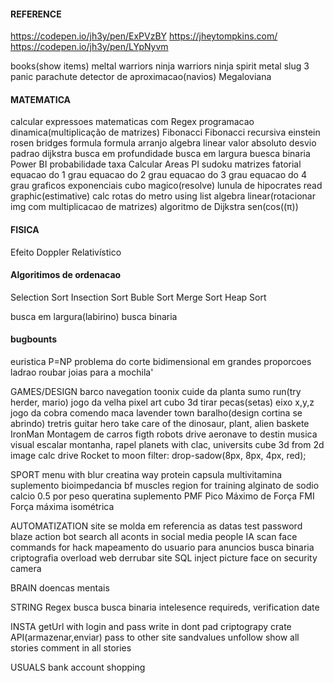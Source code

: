 #### REFERENCE
https://codepen.io/jh3y/pen/ExPVzBY
https://jheytompkins.com/
https://codepen.io/jh3y/pen/LYpNyvm

books(show items)
meltal warriors
ninja warriors
ninja spirit
metal slug 3
panic parachute
detector de aproximacao(navios)
Megaloviana

#### MATEMATICA
calcular expressoes matematicas com Regex
programacao dinamica(multiplicação de matrizes)
Fibonacci
Fibonacci recursiva
einstein rosen bridges formula
formula arranjo
algebra linear
valor absoluto
desvio padrao
dijkstra
busca em profundidade
busca em largura
buesca binaria
Power BI
probabilidade
taxa
Calcular Areas
PI
sudoku
matrizes
fatorial
equacao do 1 grau
equacao do 2 grau
equacao do 3 grau
equacao do 4 grau
graficos exponenciais
cubo magico(resolve)
lunula de hipocrates
read graphic(estimative)
calc rotas do metro using list
algebra linear(rotacionar img com multiplicacao de matrizes)
algoritmo de Dijkstra
sen(cos((π))

#### FISICA
Efeito Doppler Relativístico

#### Algoritimos de ordenacao
Selection Sort
Insection Sort
Buble Sort
Merge Sort
Heap Sort

busca em largura(labirino)
busca binaria

#### bugbounts
euristica
P=NP
problema do corte bidimensional em grandes proporcoes
ladrao roubar joias para a mochila' 

GAMES/DESIGN
barco navegation
toonix
cuide da planta
sumo
run(try herder, mario)
jogo da velha
pixel art
cubo 3d tirar pecas(setas) eixo x,y,z
jogo da cobra comendo maca
lavender town
baralho(design cortina se abrindo)
tretris
guitar hero
take care of the dinosaur, plant, alien
baskete
IronMan
Montagem de carros
figth robots
drive aeronave to destin
musica visual
escalar montanha, rapel
planets with clac, universits
cube 3d from 2d image
calc drive Rocket to moon
filter: drop-sadow(8px, 8px, 4px, red);

SPORT
menu with blur
creatina
way protein
capsula multivitamina
suplemento
bioimpedancia bf
muscles region for training
alginato de sodio
calcio 0.5 por peso
queratina
suplemento
PMF Pico Máximo de Força
FMI Força máxima isométrica

AUTOMATIZATION
site se molda em referencia as datas
test password
blaze action bot
search all aconts in social media people
IA scan face
commands for hack
mapeamento do usuario para anuncios
busca binaria
criptografia
overload web
derrubar site
SQL inject
picture face on security camera

BRAIN
doencas mentais

STRING
Regex
busca
busca binaria
intelesence
requireds, verification date

INSTA
getUrl with login and pass
write in dont pad
criptograpy
crate API(armazenar,enviar)
pass to other site sandvalues
unfollow
show all stories
comment in all stories


USUALS
bank account
shopping 
